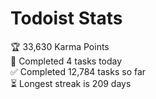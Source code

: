 
# Todoist Stats

<!-- TODO-IST:START -->
🏆  33,630 Karma Points           
🌸  Completed 4 tasks today           
✅  Completed 12,784 tasks so far           
⏳  Longest streak is 209 days
<!-- TODO-IST:END -->
